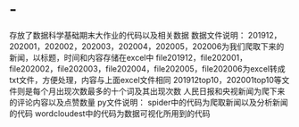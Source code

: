 # -
存放了数据科学基础期末大作业的代码以及相关数据
数据文件说明：
201912，202001，202002，202003，202004，202005，202006为我们爬取下来的新闻，以标题，时间和内容存储在excel中
file201912，file202001，file202002，file202003，file202004，file202005，file202006为excel转成txt文件，方便处理，内容与上面excel文件相同
201912top10，202001top10等文件则是每个月出现次数最多的十个词及其出现次数
人民日报和央视新闻为爬下来的评论内容以及点赞数量
py文件说明：
spider中的代码为爬取新闻以及分析新闻的代码
wordcloudest中的代码为数据可视化所用到的代码
